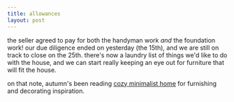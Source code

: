 ```yaml
---
title: allowances
layout: post
---
```


the seller agreed to pay for both the handyman work *and* the foundation work! our due diligence ended on yesterday (the 15th), and we are still on track to close on the 25th. there's now a laundry list of things we'd like to do with the house, and we can start really keeping an eye out for furniture that will fit the house.

on that note, autumn's been reading [cozy minimalist home](https://cozyminimalist.com) for furnishing and decorating inspiration.